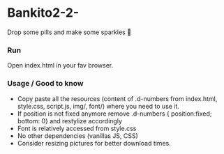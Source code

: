 # Bankito2-2-
Drop some pills and make some sparkles :sparkling_heart:

### Run
Open index.html in your fav browser.

### Usage / Good to know

- Copy paste all the resources (content of .d-numbers from index.html, style.css, script.js, img/, font/) where you need to use it. 
- If position is not fixed anymore remove .d-numbers { position:fixed; bottom: 0} and restylize accordingly
- Font is relatively accessed from style.css
- No other dependencies (vanillas JS, CSS)
- Consider resizing pictures for better download times.
